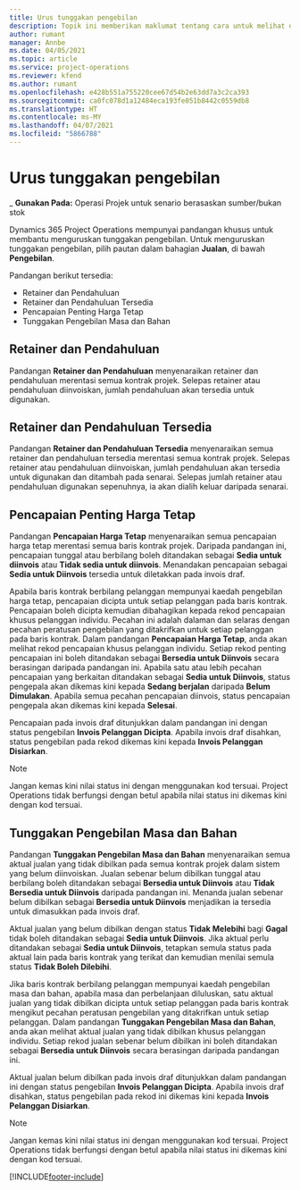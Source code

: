 ```yaml
---
title: Urus tunggakan pengebilan
description: Topik ini memberikan maklumat tentang cara untuk melihat dan bekerja dengan tunggakan pengebilan dalam Project Operations.
author: rumant
manager: Annbe
ms.date: 04/05/2021
ms.topic: article
ms.service: project-operations
ms.reviewer: kfend
ms.author: rumant
ms.openlocfilehash: e428b551a755220cee67d54b2e63dd7a3c2ca393
ms.sourcegitcommit: ca0fc078d1a12484eca193fe051b8442c0559db8
ms.translationtype: HT
ms.contentlocale: ms-MY
ms.lasthandoff: 04/07/2021
ms.locfileid: "5866788"
---
```

# <a name="manage-billing-backlog"></a>Urus tunggakan pengebilan

_ **Gunakan Pada:** Operasi Projek untuk senario berasaskan sumber/bukan stok

Dynamics 365 Project Operations mempunyai pandangan khusus untuk membantu menguruskan tunggakan pengebilan. Untuk menguruskan tunggakan pengebilan, pilih pautan dalam bahagian **Jualan**, di bawah **Pengebilan**. 

Pandangan berikut tersedia:

- Retainer dan Pendahuluan
- Retainer dan Pendahuluan Tersedia
- Pencapaian Penting Harga Tetap
- Tunggakan Pengebilan Masa dan Bahan

## <a name="retainers-and-advances"></a>Retainer dan Pendahuluan

Pandangan **Retainer dan Pendahuluan** menyenaraikan retainer dan pendahuluan merentasi semua kontrak projek. Selepas retainer atau pendahuluan diinvoiskan, jumlah pendahuluan akan tersedia untuk digunakan.

## <a name="available-retainers-and-advances"></a>Retainer dan Pendahuluan Tersedia

Pandangan **Retainer dan Pendahuluan Tersedia** menyenaraikan semua retainer dan pendahuluan tersedia merentasi semua kontrak projek. Selepas retainer atau pendahuluan diinvoiskan, jumlah pendahuluan akan tersedia untuk digunakan dan ditambah pada senarai. Selepas jumlah retainer atau pendahuluan digunakan sepenuhnya, ia akan dialih keluar daripada senarai.

## <a name="fixed-price-milestones"></a>Pencapaian Penting Harga Tetap

Pandangan **Pencapaian Harga Tetap** menyenaraikan semua pencapaian harga tetap merentasi semua baris kontrak projek. Daripada pandangan ini, pencapaian tunggal atau berbilang boleh ditandakan sebagai **Sedia untuk diinvois** atau **Tidak sedia untuk diinvois**. Menandakan pencapaian sebagai **Sedia untuk Diinvois** tersedia untuk diletakkan pada invois draf.

Apabila baris kontrak berbilang pelanggan mempunyai kaedah pengebilan harga tetap, pencapaian dicipta untuk setiap pelanggan pada baris kontrak. Pencapaian boleh dicipta kemudian dibahagikan kepada rekod pencapaian khusus pelanggan individu. Pecahan ini adalah dalaman dan selaras dengan pecahan peratusan pengebilan yang ditakrifkan untuk setiap pelanggan pada baris kontrak. Dalam pandangan **Pencapaian Harga Tetap**, anda akan melihat rekod pencapaian khusus pelanggan individu. Setiap rekod penting pencapaian ini boleh ditandakan sebagai **Bersedia untuk Diinvois** secara berasingan daripada pandangan ini. Apabila satu atau lebih pecahan pencapaian yang berkaitan ditandakan sebagai **Sedia untuk Diinvois**, status pengepala akan dikemas kini kepada **Sedang berjalan** daripada **Belum Dimulakan**. Apabila semua pecahan pencapaian diinvois, status pencapaian pengepala akan dikemas kini kepada **Selesai**.

Pencapaian pada invois draf ditunjukkan dalam pandangan ini dengan status pengebilan **Invois Pelanggan Dicipta**. Apabila invois draf disahkan, status pengebilan pada rekod dikemas kini kepada **Invois Pelanggan Disiarkan**. 

> [!NOTE] 
> Jangan kemas kini nilai status ini dengan menggunakan kod tersuai. Project Operations tidak berfungsi dengan betul apabila nilai status ini dikemas kini dengan kod tersuai.

## <a name="time-and-material-billing-backlog"></a>Tunggakan Pengebilan Masa dan Bahan

Pandangan **Tunggakan Pengebilan Masa dan Bahan** menyenaraikan semua aktual jualan yang tidak dibilkan pada semua kontrak projek dalam sistem yang belum diinvoiskan. Jualan sebenar belum dibilkan tunggal atau berbilang boleh ditandakan sebagai **Bersedia untuk Diinvois** atau **Tidak Bersedia untuk Diinvois** daripada pandangan ini. Menanda jualan sebenar belum dibilkan sebagai **Bersedia untuk Diinvois** menjadikan ia tersedia untuk dimasukkan pada invois draf.

Aktual jualan yang belum dibilkan dengan status **Tidak Melebihi** bagi **Gagal** tidak boleh ditandakan sebagai **Sedia untuk Diinvois**. Jika aktual perlu ditandakan sebagai **Sedia untuk Diinvois**, tetapkan semula status pada aktual lain pada baris kontrak yang terikat dan kemudian menilai semula status **Tidak Boleh Dilebihi**.

Jika baris kontrak berbilang pelanggan mempunyai kaedah pengebilan masa dan bahan, apabila masa dan perbelanjaan diluluskan, satu aktual jualan yang tidak dibilkan dicipta untuk setiap pelanggan pada baris kontrak mengikut pecahan peratusan pengebilan yang ditakrifkan untuk setiap pelanggan. Dalam pandangan **Tunggakan Pengebilan Masa dan Bahan**, anda akan melihat aktual jualan yang tidak dibilkan khusus pelanggan individu. Setiap rekod jualan sebenar belum dibilkan ini boleh ditandakan sebagai **Bersedia untuk Diinvois** secara berasingan daripada pandangan ini.

Aktual jualan belum dibilkan pada invois draf ditunjukkan dalam pandangan ini dengan status pengebilan **Invois Pelanggan Dicipta**. Apabila invois draf disahkan, status pengebilan pada rekod ini dikemas kini kepada **Invois Pelanggan Disiarkan**. 

> [!NOTE] 
> Jangan kemas kini nilai status ini dengan menggunakan kod tersuai. Project Operations tidak berfungsi dengan betul apabila nilai status ini dikemas kini dengan kod tersuai.


[!INCLUDE[footer-include](../includes/footer-banner.md)]
